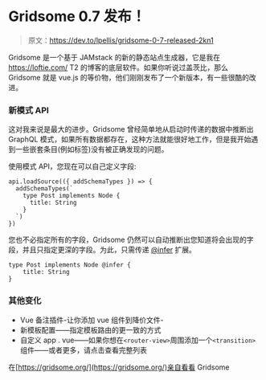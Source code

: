 # Gridsome 0.7 发布！

> 原文：<https://dev.to/lpellis/gridsome-0-7-released-2kn1>

Gridsome 是一个基于 JAMstack 的新的静态站点生成器，它是我在 https://loftie.com/ T2 的博客的底层软件。如果你听说过盖茨比，那么 Gridsome 就是 vue.js 的等价物，他们刚刚发布了一个新版本，有一些很酷的改进。

### 新模式 API

这对我来说是最大的进步。Gridsome 曾经简单地从启动时传递的数据中推断出 GraphQL 模式，如果所有数据都存在，这种方法就能很好地工作，但是我开始遇到一些嵌套条目(例如标签)没有被正确发现的问题。

使用模式 API，您现在可以自己定义字段:

```
api.loadSource(({ addSchemaTypes }) => {
  addSchemaTypes(`
    type Post implements Node {
      title: String
    }
  `)
}) 
```

您也不必指定所有的字段，Gridsome 仍然可以自动推断出您知道将会出现的字段，并且只指定更深的字段。为此，只需传递 [@infer](https://gridsome.org/docs/schema-api/#infer) 扩展。

```
type Post implements Node @infer {
    title: String
} 
```

### 其他变化

*   Vue 备注插件-让你添加 vue 组件到降价文件-
*   新模板配置——指定模板路由的更一致的方式
*   自定义 app . vue——如果你想在`<router-view>`周围添加一个`<transition>`组件——或者更多，请点击查看完整列表

在[https://gridsome.org/](https://gridsome.org/)亲自看看 Gridsome